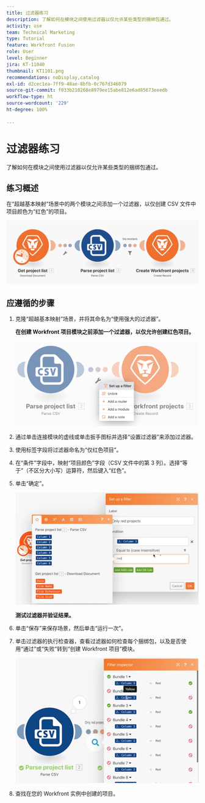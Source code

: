 ```yaml
---
title: 过滤器练习
description: 了解如何在模块之间使用过滤器以仅允许某些类型的捆绑包通过。
activity: use
team: Technical Marketing
type: Tutorial
feature: Workfront Fusion
role: User
level: Beginner
jira: KT-11040
thumbnail: KT1101.png
recommendations: noDisplay,catalog
exl-id: d2cec1ea-7ff9-48ae-8bfb-0c767d346079
source-git-commit: f033b210268e8979ee15abe812e6ad85673eeedb
workflow-type: ht
source-wordcount: '229'
ht-degree: 100%

---
```


# 过滤器练习

了解如何在模块之间使用过滤器以仅允许某些类型的捆绑包通过。

## 练习概述

在“超越基本映射”场景中的两个模块之间添加一个过滤器，以仅创建 CSV 文件中项目颜色为“红色”的项目。

![过滤器图像 1](../12-exercises/assets/filters-walkthrough-1.png)

## 应遵循的步骤

1. 克隆“超越基本映射”场景，并将其命名为“使用强大的过滤器”。

   **在创建 Workfront 项目模块之前添加一个过滤器，以仅允许创建红色项目。**

   ![过滤器图像 2](../12-exercises/assets/filters-walkthrough-2.png)

1. 通过单击连接模块的虚线或单击扳手图标并选择“设置过滤器”来添加过滤器。
1. 使用标签字段将过滤器命名为“仅红色项目”。
1. 在“条件”字段中，映射“项目颜色”字段（CSV 文件中的第 3 列）。选择“等于”（不区分大小写）运算符，然后键入“红色”。
1. 单击“确定”。

   ![过滤器图像 3](../12-exercises/assets/filters-walkthrough-3.png)

   **测试过滤器并验证结果。**

1. 单击“保存”来保存场景，然后单击“运行一次”。
1. 单击过滤器的执行检查器，查看过滤器如何检查每个捆绑包，以及是否使用“通过”或“失败”转到“创建 Workfront 项目”模块。

   ![过滤器图像 4](../12-exercises/assets/filters-walkthrough-4.png)

1. 查找在您的 Workfront 实例中创建的项目。
